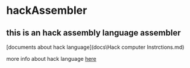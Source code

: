 # hackAssembler
## this is an hack assembly language assembler

[documents about hack language](docs\Hack computer Instrctions.md)

more info about hack language [here](https://www.nand2tetris.org/) 

